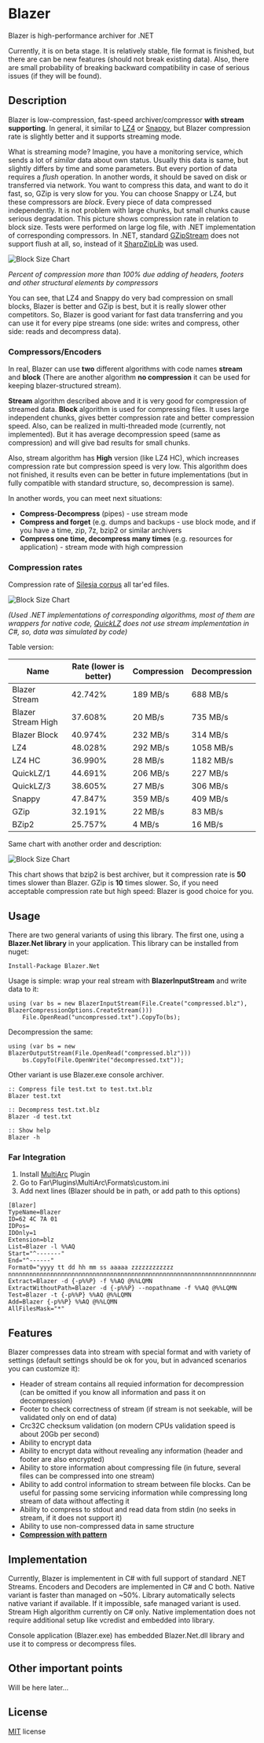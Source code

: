 # Blazer
Blazer is high-performance archiver for .NET

Currently, it is on beta stage. It is relatively stable, file format is finished, but there are can be new features (should not break existing data). Also, there are small probability of 
breaking backward compatibility in case of serious issues (if they will be found).

## Description

Blazer is low-compression, fast-speed archiver/compressor **with stream supporting**.
In general, it similar to [LZ4](http://www.lz4.org/) or [Snappy](http://google.github.io/snappy/), but Blazer compression rate is slightly better and it supports streaming mode.

What is streaming mode? Imagine, you have a monitoring service, which sends a lot of *similar* data about own status. Usually this data is same, but slightly differs by time and some parameters. But every portion of data requires a *flush* operation. In another words, it should be saved on disk or transferred via network.
You want to compress this data, and want to do it fast, so, GZip is very slow for you. You can choose Snappy or LZ4, but these compressors are *block*. Every piece of data compressed independently. It is not problem with large chunks, but small chunks cause serious degradation.
This picture shows compression rate in relation to block size. Tests were performed on large log file, with .NET implementation of corresponding compressors. In .NET, standard [GZipStream](https://msdn.microsoft.com/en-us/library/system.io.compression.gzipstream(v=vs.110).aspx) does not support flush at all, so, instead of it [SharpZipLib](https://icsharpcode.github.io/SharpZipLib/) was used.

![Block Size Chart](Doc/Images/chart_blocksize1.png)

*Percent of compression more than 100% due adding of headers, footers and other structural elements by compressors*

You can see, that LZ4 and Snappy do very bad compression on small blocks, Blazer is better and GZip is best, but it is really slower other competitors. So, Blazer is good variant for fast data transferring and you can use it for every pipe streams (one side: writes and compress, other side: reads and decompress data).

### Compressors/Encoders
In real, Blazer can use **two** different algorithms with code names **stream** and **block** (There are another algorithm **no compression** it can be used for keeping blazer-structured stream).

**Stream** algorithm described above and it is very good for compression of streamed data. 
**Block** algorithm is used for compressing files. It uses large independent chunks, gives better compression rate and better compression speed. Also, can be realized in multi-threaded mode (currently, not implemented). But it has average decompression speed (same as compression) and will give bad results for small chunks.

Also, stream algorithm has **High** version (like LZ4 HC), which increases compression rate but compression speed is very low. This algorithm does not finished, it results even can be better in future implementations (but in fully compatible with standard structure, so, decompression is same).

In another words, you can meet next situations:

* **Compress-Decompress** (pipes) - use stream mode
* **Compress and forget** (e.g. dumps and backups - use block mode, and if you have a time, zip, 7z, bzip2 or similar archivers
* **Compress one time, decompress many times** (e.g. resources for application) - stream mode with high compression

### Compression rates

Compression rate of [Silesia corpus](http://sun.aei.polsl.pl/~sdeor/index.php?page=silesia) all tar'ed files.

![Block Size Chart](Doc/Images/chart_comprrate1.png)

*(Used .NET implementations of corresponding algorithms, most of them are wrappers for native code, [QuickLZ](http://www.quicklz.com/) does not use stream implementation in C#, so, data was simulated by code)*

Table version:

Name                | Rate (lower is better)  | Compression | Decompression 
--------------------|-------------------------|-------------|---------------------------
Blazer Stream       | 42.742%                 | 189 MB/s    | 688 MB/s
Blazer Stream High  | 37.608%                 | 20  MB/s    | 735 MB/s
Blazer Block        | 40.974%                 | 232 MB/s    | 314 MB/s
LZ4                 | 48.028%                 | 292 MB/s    | 1058 MB/s
LZ4 HC              | 36.990%                 | 28  MB/s    | 1182 MB/s
QuickLZ/1           | 44.691%                 | 206 MB/s    | 227 MB/s
QuickLZ/3           | 38.605%                 | 27  MB/s    | 306 MB/s
Snappy              | 47.847%                 | 359 MB/s    | 409 MB/s
GZip                | 32.191%                 | 22  MB/s    | 83 MB/s
BZip2               | 25.757%                 | 4   MB/s    | 16 MB/s


Same chart with another order and description:

![Block Size Chart](Doc/Images/chart_comprrate2.png)

This chart shows that bzip2 is best archiver, but it compression rate is **50** times slower than Blazer. GZip is **10** times slower. So, if you need acceptable compression rate but high speed:
Blazer is good choice for you. 

## Usage

There are two general variants of using this library. The first one, using a **Blazer.Net library** in your application. This library can be installed from nuget:

```
Install-Package Blazer.Net
```

Usage is simple: wrap your real stream with **BlazerInputStream** and write data to it:

```
using (var bs = new BlazerInputStream(File.Create("compressed.blz"), BlazerCompressionOptions.CreateStream()))
	File.OpenRead("uncompressed.txt").CopyTo(bs);
```

Decompression the same:

```
using (var bs = new BlazerOutputStream(File.OpenRead("compressed.blz")))
	bs.CopyTo(File.OpenWrite("decompressed.txt"));
```

Other variant is use Blazer.exe console archiver. 

```
:: Compress file test.txt to test.txt.blz
Blazer test.txt

:: Decompress test.txt.blz
Blazer -d test.txt

:: Show help
Blazer -h
```

### Far Integration

1. Install [MultiArc](http://plugring.farmanager.com/plugin.php?pid=915) Plugin
2. Go to Far\Plugins\MultiArc\Formats\custom.ini
3. Add next lines (Blazer should be in path, or add path to this options)

```
[Blazer]
TypeName=Blazer
ID=62 4C 7A 01
IDPos=
IDOnly=1
Extension=blz
List=Blazer -l %%AQ
Start="^-------"
End="^------"
Format0="yyyy tt dd hh mm ss aaaaa zzzzzzzzzzzz  nnnnnnnnnnnnnnnnnnnnnnnnnnnnnnnnnnnnnnnnnnnnnnnnnnnnnnnnnnnnnnnnnnnnnnnnnnnnnnnnnnnnnnnnnnnnnnnnnnnnnnnnnnnnnnnnnnnnnnnnnnnnnnnnnnnnnnnnnnnnnnnnnnnnnnnnnnnnnnnnnnnnnnnnnnnnnnnnnnnnnnnnnnnnnnnnnnnnnnnnnnnnnnnnnnnnnnnnnnnnnnnnnnnnnnnnnnnnnnnnnnnnnnnnnnnnnnnn"
Extract=Blazer -d {-p%%P} -f %%AQ @%%LQMN
ExtractWithoutPath=Blazer -d {-p%%P} --nopathname -f %%AQ @%%LQMN
Test=Blazer -t {-p%%P} %%AQ @%%LQMN
Add=Blazer {-p%%P} %%AQ @%%LQMN
AllFilesMask="*"

```


## Features

Blazer compresses data into stream with special format and with variety of settings (default settings should be ok for you, but in advanced scenarios you can customize it):

* Header of stream contains all requied information for decompression (can be omitted if you know all information and pass it on decompression)
* Footer to check correctness of stream (if stream is not seekable, will be validated only on end of data)
* Crc32C checksum validation (on modern CPUs validation speed is about 20Gb per second)
* Ability to encrypt data
* Ability to encrypt data without revealing any information (header and footer are also encrypted)
* Ability to store information about compressing file (in future, several files can be compressed into one stream)
* Ability to add control information to stream between file blocks. Can be useful for passing some servicing information while compressing long stream of data without affecting it
* Ability to compress to stdout and read data from stdin (no seeks in stream, if it does not support it)
* Ability to use non-compressed data in same structure
* **[Compression with pattern](Doc/PatternedCompression.md)**

## Implementation

Currently, Blazer is implementent in C# with full support of standard .NET Streams. Encoders and Decoders are implemented in C# and C both.
Native variant is faster than managed on ~50%. Library automatically selects native variant if available. If it impossible, safe managed variant is used.
Stream High algorithm currently on C# only.
Native implementation does not require additional setup like vcredist and embedded into library.

Console application (Blazer.exe) has embedded Blazer.Net.dll library and use it to compress or decompress files.


## Other important points

Will be here later...

## License

[MIT](https://github.com/force-net/blazer/blob/develop/LICENSE) license
